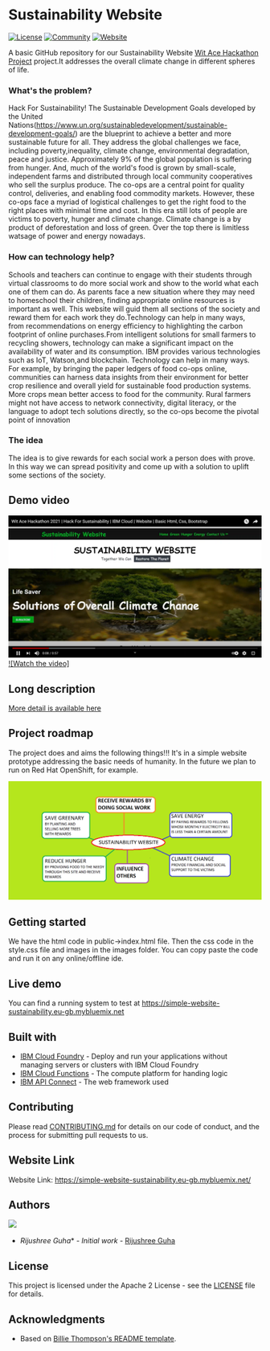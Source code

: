 # Sustainability Website

[![License](https://img.shields.io/badge/License-Apache2-blue.svg)](https://www.apache.org/licenses/LICENSE-2.0) [![Community](https://img.shields.io/badge/Join-Community-blue)](https://developer.ibm.com/callforcode/get-started/) [![Website](https://img.shields.io/badge/View-Website-blue)](https://sample-project.s3-web.us-east.cloud-object-storage.appdomain.cloud/)

A basic GitHub repository for our Sustainability Website [Wit Ace Hackathon Project](https://developer.ibm.com/callforcode/) project.It addresses the overall climate change in different spheres of life.


### What's the problem?

Hack For Sustainability!
The Sustainable Development Goals developed by the United Nations(https://www.un.org/sustainabledevelopment/sustainable-development-goals/) are the blueprint to achieve a
better and more sustainable future for all. They address the global challenges we face, including poverty,inequality, climate change, environmental degradation, peace and justice. Approximately 9% of the global population is suffering from hunger. And, much of the world's food is grown by small-scale, independent farms and distributed through local community cooperatives who sell the surplus produce. The co-ops are a central point for quality control, deliveries, and enabling food commodity markets. However, these co-ops face a myriad of logistical challenges to get the right food to the right places with minimal time and cost. In this era still lots of people are victims to poverty, hunger and climate change. Climate change is a by product of deforestation and loss of green. Over the top there is limitless watsage of power and energy nowadays. 

### How can technology help?

Schools and teachers can continue to engage with their students through virtual classrooms to do more social work and show to the world what each one of them can do. As parents face a new situation where they may need to homeschool their children, finding appropriate online resources is important as well. This website will guid them all sections of the society and reward them for each work they do.Technology can help in many ways, from recommendations on energy efficiency to highlighting the carbon footprint of online purchases.From intelligent solutions for small farmers to recycling showers, technology can make a significant impact on the availability of water and its consumption. IBM provides various technologies such as IoT, Watson,and blockchain. 
Technology can help in many ways. For example, by bringing the paper ledgers of food co-ops online, communities can harness data insights from their environment for better crop resilience and overall yield for sustainable food production systems. More crops mean better access to food for the community. Rural farmers might not have access to network connectivity, digital literacy, or the language to adopt tech solutions directly, so the co-ops become the pivotal point of innovation

### The idea

The idea is to give rewards for each social work a person does with prove. In this way we can spread positivity and come up with a solution to uplift some sections of the society.

## Demo video

![Roadmap](./images/demo1.png)
[![Watch the video]](https://youtu.be/-8RxCrG6UfM)


## Long description

[More detail is available here](./docs/DESCRIPTION.md)

## Project roadmap

The project does and aims the following things!!!
It's in a simple website prototype addressing the basic needs of humanity. In the future we plan to run on Red Hat OpenShift, for example.

![Roadmap](./images/roadmap.png)

## Getting started

We have the html code in public->index.html file.
Then the css code in the style.css file and images in the images folder.
You can copy paste the code and run it on any online/offline ide.

## Live demo

You can find a running system to test at https://simple-website-sustainability.eu-gb.mybluemix.net

## Built with

- [IBM Cloud Foundry](https://cloud.ibm.com/cloudfoundry/overview) - Deploy and run your applications without managing servers or clusters with IBM Cloud Foundry
- [IBM Cloud Functions](https://cloud.ibm.com/catalog?search=cloud%20functions#search_results) - The compute platform for handing logic
- [IBM API Connect](https://cloud.ibm.com/catalog?search=api%20connect#search_results) - The web framework used

## Contributing

Please read [CONTRIBUTING.md](CONTRIBUTING.md) for details on our code of conduct, and the process for submitting pull requests to us.

## Website Link

Website Link: https://simple-website-sustainability.eu-gb.mybluemix.net/

## Authors

<a href="https://github.com/Rijushree123">
  <img src="https://github.com/Rijushree123" />
</a>

- *Rijushree Guha** - _Initial work_ - [Rijushree Guha](https://github.com/Rijushree123)

## License

This project is licensed under the Apache 2 License - see the [LICENSE](LICENSE) file for details.

## Acknowledgments

- Based on [Billie Thompson's README template](https://gist.github.com/PurpleBooth/109311bb0361f32d87a2).
